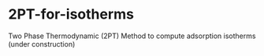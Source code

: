 # 2PT-for-isotherms
Two Phase Thermodynamic (2PT) Method to compute adsorption isotherms
(under construction)
